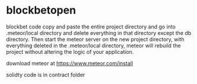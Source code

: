 # blockbetopen
blockbet code
copy and paste the entire project directory and go into .meteor/local directory and delete everything in that directory except the db directory. Then start the meteor server on the new project directory, with everything deleted in the .meteor/local directory, meteor will rebuild the project without altering the logic of your application.

download meteor at  https://www.meteor.com/install

solidty code is in contract folder 
